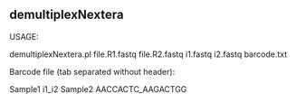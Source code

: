## demultiplexNextera

USAGE:

  demultiplexNextera.pl file.R1.fastq file.R2.fastq i1.fastq i2.fastq barcode.txt

Barcode file (tab separated without header):

Sample1 i1_i2
Sample2 AACCACTC_AAGACTGG
